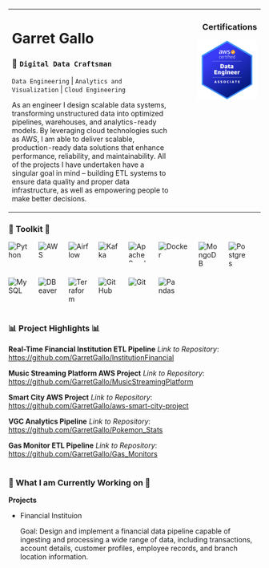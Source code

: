 <table style="width:100%;">
  <tr>
    <!-- Left: Intro -->
    <td style="width:65%; vertical-align: top;">

# Garret Gallo

### :construction_worker: **`Digital Data Craftsman`**  
`Data Engineering` | `Analytics and Visualization` | `Cloud Engineering`

As an engineer I design scalable data systems, transforming unstructured data 
into optimized pipelines, warehouses, and analytics-ready models. By leveraging cloud 
technologies such as AWS, I am able to deliver scalable, production-ready data solutions 
that enhance performance, reliability, and maintainability. All of the projects I
have undertaken have a singular goal in mind – building ETL systems to ensure data quality
and proper data infrastructure, as well as empowering people to make better decisions.

</td>

<!-- Right: Certifications -->
<td style="width:35%; vertical-align: top; text-align: right;">

### Certifications
<img src="image.png" width="120" />

</td>
  </tr>
</table>


### :hammer: Toolkit :hammer:
<div style="display: flex; gap: 20px; flex-wrap: wrap; margin-bottom: 20px;">
  <img alt="Python" width="40px" src="https://cdn.jsdelivr.net/gh/devicons/devicon@latest/icons/python/python-original-wordmark.svg" />
  <img alt="AWS" width="40px" src="https://cdn.jsdelivr.net/gh/devicons/devicon@latest/icons/amazonwebservices/amazonwebservices-original-wordmark.svg" />
  <img alt="Airflow" width="40px" src="https://cdn.jsdelivr.net/gh/devicons/devicon@latest/icons/apacheairflow/apacheairflow-original.svg" />
  <img alt="Kafka" width="40px" src="https://cdn.jsdelivr.net/gh/devicons/devicon@latest/icons/apachekafka/apachekafka-original.svg" />
  <img alt="Apache Spark" height="40px" width="40px" src="https://cdn.jsdelivr.net/gh/devicons/devicon@latest/icons/apachespark/apachespark-original-wordmark.svg" />
  <img alt="Docker" width="60px" src="https://cdn.jsdelivr.net/gh/devicons/devicon@latest/icons/docker/docker-original.svg" />
  <img alt="MongoDB" width="40px" src="https://cdn.jsdelivr.net/gh/devicons/devicon@latest/icons/mongodb/mongodb-original-wordmark.svg" />
  <img alt="Postgres" width="40px" src="https://cdn.jsdelivr.net/gh/devicons/devicon@latest/icons/postgresql/postgresql-original.svg" />
  <img alt="MySQL" width="40px" src="https://cdn.jsdelivr.net/gh/devicons/devicon@latest/icons/mysql/mysql-original-wordmark.svg" />
  <img alt="DBeaver" width="40px" src="https://cdn.jsdelivr.net/gh/devicons/devicon@latest/icons/dbeaver/dbeaver-original.svg" />
  <img alt="Terraform" width="40px" src="https://cdn.jsdelivr.net/gh/devicons/devicon@latest/icons/terraform/terraform-original-wordmark.svg" />
  <img alt="GitHub" width="40px" src="https://cdn.jsdelivr.net/gh/devicons/devicon@latest/icons/github/github-original.svg" />
  <img alt="Git" width="40px" src="https://cdn.jsdelivr.net/gh/devicons/devicon@latest/icons/git/git-original.svg" />
  <img alt="Pandas" width="40px" src="https://cdn.jsdelivr.net/gh/devicons/devicon@latest/icons/pandas/pandas-original-wordmark.svg" />

</div>

#

### :bar_chart: Project Highlights :bar_chart:
**Real-Time Financial Institution ETL Pipeline**
  *Link to Repository*: https://github.com/GarretGallo/InstitutionFinancial

**Music Streaming Platform AWS Project**
  *Link to Repository*: https://github.com/GarretGallo/MusicStreamingPlatform

**Smart City AWS Project**
  *Link to Repository*: https://github.com/GarretGallo/aws-smart-city-project

**VGC Analytics Pipeline**
  *Link to Repository*: https://github.com/GarretGallo/Pokemon_Stats
  
**Gas Monitor ETL Pipeline**
  *Link to Repository*: https://github.com/GarretGallo/Gas_Monitors

#

### :memo: What I am Currently Working on :memo:
**Projects**
  * Financial Instituion 

    Goal: Design and implement a financial data pipeline capable of ingesting and processing a wide range of data, including transactions, account details, customer profiles, employee records, and branch location information.
